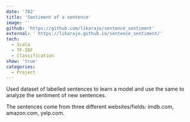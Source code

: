 ```yaml
---
date: '702'
title: 'Sentiment of a sentence'
image: ''
github: 'https://github.com/likarajo/sentence_sentiment'
external: ' https://likarajo.github.io/sentence_sentiment/'
tech:
  - Scala
  - TF-IDF
  - Classification
show: 'true'
categories:
  - Project
---
```


Used dataset of labelled sentences to learn a model and use the same to analyze the sentiment of new sentences.
<!--more-->
The sentences come from three different websites/fields: imdb.com, amazon.com, yelp.com.